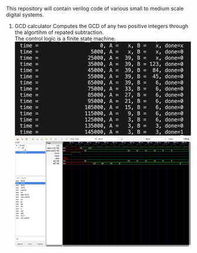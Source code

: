 This repository will contain verilog code of various small to medium scale digital systems.  
1. GCD calculator
Computes the GCD of any two positive integers through the algortihm of repated subtraction.  
The control logic is a finite state machine.
![alt text](https://github.com/Subash792/HM/blob/main/gcd_calculator/GCD_log.png)
![alt text](https://github.com/Subash792/HM/blob/main/gcd_calculator/GCD_waveforms.png)

